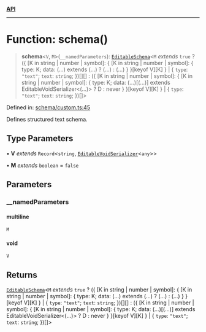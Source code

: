 [**API**](../API.md)

***

# Function: schema()

> **schema**\<`V`, `M`\>(`__namedParameters`): [`EditableSchema`](../type-aliases/EditableSchema.md)\<`M` *extends* `true` ? (\{ \[K in string \| number \| symbol\]: \{ \[K in string \| number \| symbol\]: \{ type: K; data: (...) extends (...) ? (...) : (...) \} \}\[keyof V\]\[K\] \} \| \{ `type`: `"text"`; `text`: `string`; \})[][] : (\{ \[K in string \| number \| symbol\]: \{ \[K in string \| number \| symbol\]: \{ type: K; data: (...)\[(...)\] extends EditableVoidSerializer\<(...)\> ? D : never \} \}\[keyof V\]\[K\] \} \| \{ `type`: `"text"`; `text`: `string`; \})[]\>

Defined in: [schema/custom.ts:45](https://github.com/inokawa/edix/blob/f0cba21efc7fe6a2310e4e8cc68ba696c9ddc746/src/core/schema/custom.ts#L45)

Defines structured text schema.

## Type Parameters

• **V** *extends* `Record`\<`string`, [`EditableVoidSerializer`](../interfaces/EditableVoidSerializer.md)\<`any`\>\>

• **M** *extends* `boolean` = `false`

## Parameters

### \_\_namedParameters

#### multiline

`M`

#### void

`V`

## Returns

[`EditableSchema`](../type-aliases/EditableSchema.md)\<`M` *extends* `true` ? (\{ \[K in string \| number \| symbol\]: \{ \[K in string \| number \| symbol\]: \{ type: K; data: (...) extends (...) ? (...) : (...) \} \}\[keyof V\]\[K\] \} \| \{ `type`: `"text"`; `text`: `string`; \})[][] : (\{ \[K in string \| number \| symbol\]: \{ \[K in string \| number \| symbol\]: \{ type: K; data: (...)\[(...)\] extends EditableVoidSerializer\<(...)\> ? D : never \} \}\[keyof V\]\[K\] \} \| \{ `type`: `"text"`; `text`: `string`; \})[]\>

